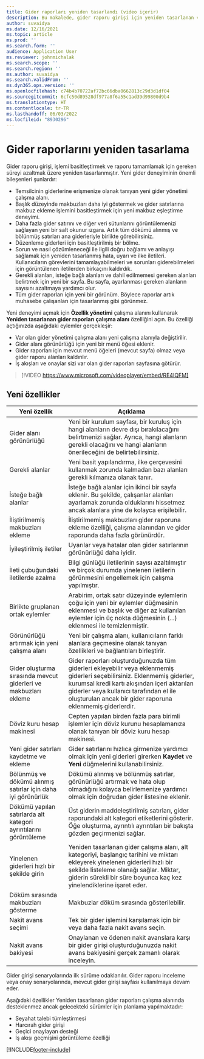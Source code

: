 ```yaml
---
title: Gider raporları yeniden tasarlandı (video içerir)
description: Bu makalede, gider raporu girişi için yeniden tasarlanan ve yenilenmiş olan deneyim hakkında bilgiler yer alır.
author: suvaidya
ms.date: 12/16/2021
ms.topic: article
ms.prod: ''
ms.search.form: ''
audience: Application User
ms.reviewer: johnmichalak
ms.search.scope: ''
ms.search.region: ''
ms.author: suvaidya
ms.search.validFrom: ''
ms.dyn365.ops.version: ''
ms.openlocfilehash: c74b4b70722af72bc66dba0662813c29d3d1df04
ms.sourcegitcommit: 6cfc50d89528df977a8f6a55c1ad39d99800d9b4
ms.translationtype: HT
ms.contentlocale: tr-TR
ms.lasthandoff: 06/03/2022
ms.locfileid: "8930296"
---
```

# <a name="expense-reports-reimagined"></a>Gider raporlarını yeniden tasarlama

Gider raporu girişi, işlemi basitleştirmek ve raporu tamamlamak için gereken süreyi azaltmak üzere yeniden tasarlanmıştır. Yeni gider deneyiminin önemli bileşenleri şunlardır:

- Temsilcinin giderlerine erişmenize olanak tanıyan yeni gider yönetimi çalışma alanı.
- Başlık düzeyinde makbuzları daha iyi göstermek ve gider satırlarına makbuz ekleme işlemini basitleştirmek için yeni makbuz eşleştirme deneyimi.
- Daha fazla gider satırını ve diğer veri sütunlarını görüntülemenizi sağlayan yeni bir salt okunur ızgara. Artık tüm dökümü alınmış ve bölünmüş satırları ana giderleriyle birlikte görebilirsiniz.
- Düzenleme giderleri için basitleştirilmiş bir bölme.
- Sorun ve nasıl çözümleneceği ile ilgili doğru bağlamı ve anlayışı sağlamak için yeniden tasarlanmış hata, uyarı ve ilke iletileri. Kullanıcıların görevlerini tamamlayabilmeleri ve sorunları giderebilmeleri için görüntülenen iletilerden birkaçını kaldırdık.
- Gerekli alanları, isteğe bağlı alanları ve dahil edilmemesi gereken alanları belirtmek için yeni bir sayfa. Bu sayfa, ayarlanması gereken alanların sayısını azaltmaya yardımcı olur.
- Tüm gider raporları için yeni bir görünüm. Böylece raporlar artık muhasebe çalışanları için tasarlanmış gibi görünmez.

Yeni deneyimi açmak için **Özellik yönetimi** çalışma alanını kullanarak **Yeniden tasarlanan gider raporları çalışma alanı** özelliğini açın. Bu özelliği açtığınızda aşağıdaki eylemler gerçekleşir:

- Var olan gider yönetimi çalışma alanı yeni çalışma alanıyla değiştirilir.
- Gider alanı görünürlüğü için yeni bir menü öğesi eklenir.
- Gider raporları için mevcut menü öğeleri (mevcut sayfa) olmaz veya gider raporu alanları kaldırılır.
- İş akışları ve onaylar sizi var olan gider raporları sayfasına götürür.

> [!VIDEO https://www.microsoft.com/videoplayer/embed/RE4IQFM]

## <a name="new-features"></a>Yeni özellikler

| Yeni özellik | Açıklama |
|---|----|
| Gider alanı görünürlüğü | Yeni bir kurulum sayfası, bir kuruluş için hangi alanların devre dışı bırakılacağını belirtmenizi sağlar. Ayrıca, hangi alanların gerekli olacağını ve hangi alanların önerileceğini de belirtebilirsiniz. |
| Gerekli alanlar | Yeni basit yapılandırma, ilke çerçevesini kullanmak zorunda kalmadan bazı alanları gerekli kılmanıza olanak tanır. |
| İsteğe bağlı alanlar | İsteğe bağlı alanlar için ikinci bir sayfa eklenir. Bu şekilde, çalışanlar alanları ayarlamak zorunda olduklarını hissetmez ancak alanlara yine de kolayca erişilebilir. |
| İliştirilmemiş makbuzları ekleme | İliştirilmemiş makbuzları gider raporuna ekleme özelliği, çalışma alanından ve gider raporunda daha fazla görünürdür. |
| İyileştirilmiş iletiler | Uyarılar veya hatalar olan gider satırlarının görünürlüğü daha iyidir. |
| İleti çubuğundaki iletilerde azalma| Bilgi günlüğü iletilerinin sayısı azaltılmıştır ve birçok durumda yinelenen iletilerin görünmesini engellemek için çalışma yapılmıştır. |
| Birlikte gruplanan ortak eylemler | Arabirim, ortak satır düzeyinde eylemlerin çoğu için yeni bir eylemler düğmesinin eklenmesi ve başlık ve diğer az kullanılan eylemler için üç nokta düğmesinin (...) eklenmesi ile temizlenmiştir. |
| Görünürlüğü artırmak için yeni çalışma alanı | Yeni bir çalışma alanı, kullanıcıların farklı alanlara geçmesine olanak tanıyan özellikleri ve bağlantıları birleştirir. |
| Gider oluşturma sırasında mevcut giderleri ve makbuzları ekleme | Gider raporları oluşturduğunuzda tüm giderleri ekleyebilir veya eklenmemiş giderleri seçebilirsiniz. Eklenmemiş giderler, kurumsal kredi kartı akışından içeri aktarılan giderler veya kullanıcı tarafından el ile oluşturulan ancak bir gider raporuna eklenmemiş giderlerdir.|
| Döviz kuru hesap makinesi | Cepten yapılan birden fazla para birimli işlemler için döviz kurunu hesaplamanıza olanak tanıyan bir döviz kuru hesap makinesi. |
| Yeni gider satırları kaydetme ve ekleme | Gider satırlarını hızlıca girmenize yardımcı olmak için yeni giderleri girerken **Kaydet** ve **Yeni** düğmelerini kullanabilirsiniz. |
| Bölünmüş ve dökümü alınmış satırlar için daha iyi görünürlük | Dökümü alınmış ve bölünmüş satırlar, görünürlüğü artırmak ve hata olup olmadığını kolayca belirlemenize yardımcı olmak için doğrudan gider listesine eklenir. |
| Dökümü yapılan satırlarda alt kategori ayrıntılarını görüntüleme | Üst giderin maddeleştirilmiş satırları, gider raporundaki alt kategori etiketlerini gösterir. Öğe oluşturma, ayrıntılı ayrıntıları bir bakışta gözden geçirmenizi sağlar.|
|Yinelenen giderleri hızlı bir şekilde girin | Yeniden tasarlanan gider çalışma alanı, alt kategoriyi, başlangıç tarihini ve miktarı ekleyerek yinelenen giderleri hızlı bir şekilde listeleme olanağı sağlar. Miktar, giderin sürekli bir süre boyunca kaç kez yinelendiklerine işaret eder. |
| Döküm sırasında makbuzları gösterme | Makbuzlar döküm sırasında gösterilebilir. |
| Nakit avans seçimi | Tek bir gider işlemini karşılamak için bir veya daha fazla nakit avans seçin. |
| Nakit avans bakiyesi | Onaylanan ve ödenen nakit avanslara karşı bir gider girişi oluşturduğunuzda nakit avans bakiyesini gerçek zamanlı olarak inceleyin. |

Gider girişi senaryolarında ilk sürüme odaklanılır. Gider raporu inceleme veya onay senaryolarında, mevcut gider girişi sayfası kullanılmaya devam eder.


Aşağıdaki özellikler Yeniden tasarlanan gider raporları çalışma alanında desteklenmez ancak gelecekteki sürümler için planlama yapılmaktadır: 

- Seyahat talebi tümleştirmesi
- Harcırah gider girişi
- Geçici onaylayan desteği
- İş akışı geçmişini görüntüleme özelliği


[!INCLUDE[footer-include](../includes/footer-banner.md)]

